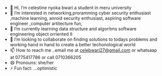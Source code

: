 - 👋 Hi, I’m  celestine nyoka bwari a student in meru university 
- 👀 I’m interested in networking,proramming cyber security enthusiast ,machine learning, anroid security enthusiast, aspiring software engineer ,computer artitecture fun, 
- 🌱 I’m currently learning data structure and algoritms software engineering object orriented II 
- 💞️ I’m looking to collaborate on finding solutions to todays problems and working hand in hand to create a better techonological world
- 📫 How to reach me ..email me at celebwari27@gmail.com or whatsaap at 0775417786 or call 0710366205
- 😄 Pronouns: she/her
- ⚡ Fun fact: ...optimistic  

<!---
whalesesy/whalesesy is a ✨ special ✨ repository because its `README.md` (this file) appears on your GitHub profile.
You can click the Preview link to take a look at your changes.
--->
